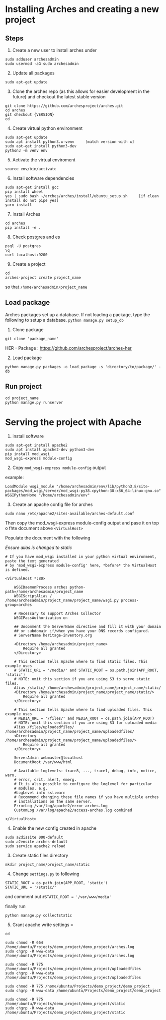 # Installing Arches and creating a new project 

## Steps
1. Create a new user to install arches under 

```
sudo adduser archesadmin
sudo usermod -aG sudo archesadmin
```

2. Update all packages

```
sudo apt-get update
```

3. Clone the arches repo (as this allows for easier development in the future) and checkout the latest stable version
```
git clone https://github.com/archesproject/arches.git
cd arches 
git checkout {VERSION}
cd
```

4.  Create virtual python environment 
```
sudo apt-get update
sudo apt install python3.x-venv     [match version with x]
sudo apt-get install python3-dev
python3 -m venv env
```

5. Activate the virtual enviroment

```
source env/bin/activate
```

6. Install software dependencies 
```
sudo apt-get install gcc
pip install wheel
yes | sudo bash ~/arches/arches/install/ubuntu_setup.sh     [if clean install do not pipe yes]
yarn install
```

7. Install Arches
```
cd arches
pip install -e .
```

8. Check postgres and es
```
psql -U postgres
\q 
curl localhost:9200
```

9. Create a project
```
cd
arches-project create project_name
```
so that `/home/archesadmin/project_name`

## Load package

Arches packages set up a database.
If not loading a package, type the following to setup a database. `python manage.py setup_db`

1. Clone package
```
git clone 'package_name' 
```
HER - Package : https://github.com/archesproject/arches-her

2. Load package
```
python manage.py packages -o load_package -s 'directory/to/package/' -db
```


## Run project

```
cd project_name
python manage.py runserver
```

# Serving the project with Apache

1. install software
```
sudo apt-get install apache2
sudo apt install apache2-dev python3-dev
pip install mod_wsgi
mod_wsgi-express module-config
```
2. Copy `mod_wsgi-express module-config` output

example: 
```
LoadModule wsgi_module "/home/archesadmin/env/lib/python3.8/site-packages/mod_wsgi/server/mod_wsgi-py38.cpython-38-x86_64-linux-gnu.so"
WSGIPythonHome "/home/archesadmin/env"
```

3. Create an apache config file for arches

```
sudo nano /etc/apache2/sites-available/arches-default.conf 
```
Then copy the mod_wsgi-express module-config output and pase it on top o fhte document above `<VirtualHost>`

Populate the document with the following

_Ensure alias is changed to static_

```
# If you have mod_wsgi installed in your python virtual environment, paste the text generated
# by 'mod_wsgi-express module-config' here, *before* the VirtualHost is defined.

<VirtualHost *:80>

    WSGIDaemonProcess arches python-path=/home/archesadmin/project_name
    WSGIScriptAlias / /home/archesadmin/project_name/project_name/wsgi.py process-group=arches

    # Necessary to support Arches Collector
    WSGIPassAuthorization on

    ## Uncomment the ServerName directive and fill it with your domain
    ## or subdomain if/when you have your DNS records configured.
    # ServerName heritage-inventory.org

    <Directory /home/archesadmin/project_name>
        Require all granted
    </Directory>

    # This section tells Apache where to find static files. This example uses
    # STATIC_URL = '/media/' and STATIC_ROOT = os.path.join(APP_ROOT, 'static')
    # NOTE: omit this section if you are using S3 to serve static files.
    Alias /static/ /home/archesadmin/project_name/project_name/static/
    <Directory /home/archesadmin/project_name/project_name/static/>
        Require all granted
    </Directory>

    # This section tells Apache where to find uploaded files. This example uses
    # MEDIA_URL = '/files/' and MEDIA_ROOT = os.path.join(APP_ROOT)
    # NOTE: omit this section if you are using S3 for uploaded media
    Alias /files/uploadedfiles/ /home/archesadmin/project_name/project_name/uploadedfiles/
    <Directory /home/archesadmin/project_name/project_name/uploadedfiles/>
        Require all granted
    </Directory>

    ServerAdmin webmaster@localhost
    DocumentRoot /var/www/html

    # Available loglevels: trace8, ..., trace1, debug, info, notice, warn,
    # error, crit, alert, emerg.
    # It is also possible to configure the loglevel for particular
    # modules, e.g.
    #LogLevel info ssl:warn
    # Recommend changing these file names if you have multiple arches
    # installations on the same server.
    ErrorLog /var/log/apache2/error-arches.log
    CustomLog /var/log/apache2/access-arches.log combined

</VirtualHost>
```

4. Enable the new config created in apache
```
sudo a2dissite 000-default
sudo a2ensite arches-default
sudo service apache2 reload
```

3. Create static files directory 
```
mkdir project_name/project_name/static
```

4. Change `settings.py` to following 
```
STATIC_ROOT = os.path.join(APP_ROOT, 'static')
STATIC_URL = '/static/'
```
and comment out `#STATIC_ROOT = '/var/www/media'`


finally run
```
python manage.py collectstatic
```

5. Grant apache write settings =
```
cd
```
```
sudo chmod -R 664 /home/ubuntu/Projects/demo_project/demo_project/arches.log
sudo chgrp -R www-data /home/ubuntu/Projects/demo_project/demo_project/arches.log
```
```
sudo chmod -R 775 /home/ubuntu/Projects/demo_project/demo_project/uploadedfiles
sudo chgrp -R www-data /home/ubuntu/Projects/demo_project/demo_project/uploadedfiles
```
```
sudo chmod -R 775 /home/ubuntu/Projects/demo_project/demo_project
sudo chgrp -R www-data /home/ubuntu/Projects/demo_project/demo_project
```
```
sudo chmod -R 775 /home/ubuntu/Projects/demo_project/demo_project/static
sudo chgrp -R www-data /home/ubuntu/Projects/demo_project/demo_project/static
